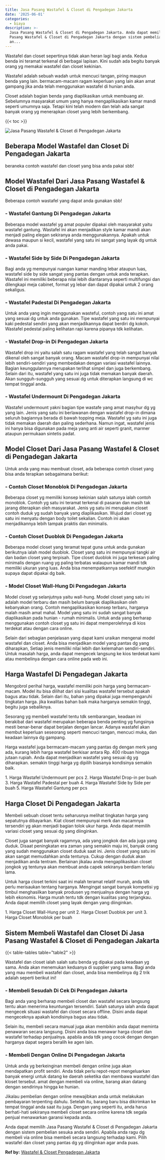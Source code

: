 ```yaml
---
title: Jasa Pasang Wastafel & Closet di Pengadegan Jakarta
date: '2025-06-01'
categories:
  - biaya
description: >-
  Jasa Pasang Wastafel & Closet di Pengadegan Jakarta. Anda dapat memilih Jasa
  Pasang Wastafel & Closet di Pengadegan Jakarta dengan sistem pembelian sesuka
  an...
---
```


Wastafel dan closet sepertinya tidak akan heran lagi bagi anda. Kedua benda ini teramat terkenal di berbagai lapisan. Kini sudah ada begitu banyak orang yg memakai wastafel dan closet kekinian.

Wastafel adalah sebuah wadah untuk mencuci tangan, piring maupun benda yang lain. bermacam-macam ragam keperluan yang lain akan amat gampang jika anda telah menggunakan wastafel di hunian anda.

Closet adalah bagian benda yang diaplikasikan untuk membuang air. Sebelumnya masyarakat umum yang hanya mengaplikasikan kamar mandi seperti umumnya saja. Tetapi kini telah modern dan telah ada sangat banyak orang yg menerapkan closet yang lebih berkembang.

{{< toc >}}

![Jasa Pasang Wastafel & Closet di Pengadegan Jakarta](/images/wastafel-closet-murah43.png)

## Beberapa Model Wastafel dan Closet Di Pengadegan Jakarta

beraneka contoh wastafel dan closet yang bisa anda pakai sbb!

## Model Wastafel Dari Jasa Pasang Wastafel & Closet di Pengadegan Jakarta

Beberapa contoh wastafel yang dapat anda gunakan sbb!

### \- Wastafel Gantung Di Pengadegan Jakarta

Beberapa model wastafel yg amat populer dipakai oleh masyarakat yaitu wastafel gantung. Wastafel ini akan menjadikan style kamar mandi akan menjadi paling elegan sekiranya anda menggunakannya. Apakah untuk dewasa maupun si kecil, wastafel yang satu ini sangat yang layak dg untuk anda pakai.

### \- Wastafel Side by Side Di Pengadegan Jakarta

Bagi anda yg mempunyai ruangan kamar manding lebar ataupun luas, wastafel side by side sangat yang pantas dengan untuk anda terapkan. Wastafel ini memiliki beberapa nilai lebih diantaranya seperti multifungsi dan dilengkapi meja cabinet, format yg lebar dan dapat dipakai untuk 2 orang sekaligus.

### \- Wastafel Padestal Di Pengadegan Jakarta

Untuk anda yang ingin menggunakan wasteful, contoh yang satu ini amat yang sesuai dg untuk anda gunakan. Tipe wastafel yang satu ini mempunyai kaki pedestal sendiri yang akan menjadikannya dapat berdiri dg kokoh. Wastafel pedestal paling kelihatan rapi karena pipanya tdk kelihatan.

### \- Wastafel Drop-in Di Pengadegan Jakarta

Wastafel drop ini yaitu salah satu ragam wastafel yang telah sangat banyak dikenal oleh sangat banyak orang. Macam wastafel drop-in mempunyai nilai lebih sendiri-sendiri yang membedakan dengan variasi wastafel lainnya. Bagian keunggulannya merupakan terlihat simpel dan juga berkembang. Selain dari itu, wastafel yang satu ini juga tidak memakan banyak daerah. Akan sungguh-sungguh yang sesuai dg untuk diterapkan langsung di wc tempat tinggal anda.

### \- Wastafel Undermount Di Pengadegan Jakarta

Wastafel undermount yakni bagian tipe wastafe yang amat masyhur dg yg yang lain. Jenis yang satu ini berlawanan dengan wastafel drop-in dimana seluruh bagiannya berada di bawah topping meja. Wastafel yg satu ini juga tidak memakan daerah dan paling sederhana. Namun ingat, wastafel jenis ini hanya bisa digunakan pada meja yang anti air seperti granit, marmer ataupun permukaan sintetis padat.

## Model Closet Dari Jasa Pasang Wastafel & Closet di Pengadegan Jakarta

Untuk anda yang mau membuat closet, ada beberapa contoh closet yang bisa anda terapkan sebagaimana berikut:

### \- Contoh Closet Monoblok Di Pengadegan Jakarta

Beberapa closet yg memiliki konsep kekinian salah satunya ialah contoh monoblok. Contoh yg satu ini teramat terkenal di pasaran dan masih tak jarang diterapkan oleh masyarakat. Jenis yg satu ini merupakan closet contoh duduk yg sudah banyak yang diaplikasikan. Wujud dari closet yg satu ini menyatu dengan body toilet sekalian. Contoh ini akan menjadikannya lebih tampak praktis dan minimalis.

### \- Contoh Closet Duoblok Di Pengadegan Jakarta

Beberapa model closet yang teramat tepat guna untuk anda gunakan berikutnya ialah model duoblok. Closet yang satu ini mempunyai tangki air dan badan closet yang terpisah. Tipe closet duoblok ini juga terkesan paling minimalis dengan ruang yg paling terbatas walaupun kamar mandi tdk memiliki ukuran yang luas. Anda bisa menempatkannya seefektif mungkin supaya dapat dipakai dg baik.

### \- Model Closet Wall-Hung Di Pengadegan Jakarta

Model closet yg selanjutnya yaitu wall-hung. Model closet yang satu ini adalah model terbaru dan masih belum banyak diaplikasikan oleh kebanyakan orang. Contoh mengaplikasikan konsep terbaru, harganya malah masih amat mahal. Model yang satu ini sudah sangat banyak diaplikasikan pada hunian - rumah minimalis. Untuk anda yang berharap menggunakan contoh closet yg satu ini dapat memperolehnya di kios terdekat atau dengan cara online.

Selain dari sebagian penjelasan yang dapat kami uraikan mengenai model wastafel dan closet. Anda bisa menjadikan model yang pantas dg yang diharapkan, Setiap jenis memiliki nilai lebih dan kelemahan sendiri-sendiri. Untuk masalah harga, anda dapat mengecek langsung ke kios terdekat kami atau membelinya dengan cara online pada web ini.

## Harga Wastafel Di Pengadegan Jakarta

Mengobrol perihal harga, wastafel memiliki poin harga yang bermacam-macam. Model itu bisa dilihat dari sisi kualitas wastafel tersebut apakah bagus atau tidak. Selain dari itu, bahan yang dipakai juga mempengaruhi tingkatan harga. jika kwalitas bahan baik maka harganya semakin tinggi, begitu juga sebaliknya.

Sesorang yg membeli wastafel tentu tdk sembarangan, keadaan ini berakibat dari wastafel merupakan beberapa benda penting yg fungsinya mesti benar-benar dapat berjalan dengan lancar. Adanya wastafel akan membut keperluan seseorang seperti mencuci tangan, mencuci muka, dan keadaan lainnya dg gampang.

Harga wastafel juga bermacam-macam yang pantas dg dengan merk yang ada, kurang lebih harga wastafel berkisar antara Rp. 400 ribuan hingga jutaan rupiah. Anda dapat menjadikan wastafel yang sesuai dg yg diharapkan. semakin tinggi harga yg dipilih biasanya kondisinya semakin baik.

1\. Harga Wastafel Undermount per pcs 2. Harga Wastafel Drop-in per buah 3. Harga Wastafel Padestal per buah 4. Harga Wastafel Side by Side per buah 5. Harga Wastafel Gantung per pcs

## Harga Closet Di Pengadegan Jakarta

Membeli sebuah closet tentu seharusnya melihat tingkatan harga yang sepatutnya dibayarkan. Kiat closet mempunyai merk dan macamnya tersendiri yg akan menjadi bagian tolok ukur harga. Anda dapat memilih variasi closet yang sesuai dg yang diinginkan.

Closet juga sangat banyak ragamnya, ada yang jongkok dan ada juga yang duduk. Disaat peningkatan era zaman yang semakin maju ini, banyak orang yang sudah menggunakan closet duduk saat ini. Jenis closet yang satu ini akan sangat memudahkan anda tentunya. Cukup dengan duduk akan menjadikan anda tentram. Berlainan jikalau anda mengaplikasikan closet jongkok yg tentunya akan membuat anda capek sekiranya berdiam terlalu lama.

Untuk harga closet terkini saat ini malah teramat relatif murah, anda tdk perlu merisaukan tentang harganya. Mengingat sangat banyak kompetisi yg timbul menghasilkan banyak produsen yg menjualnya dengan harga yg lebih ekonomis. Harga murah tentu tdk dengan kualitas yang terjangkau. Anda dapat memilih closet yang layak dengan yang diinginkan.

1\. Harga Closet Wall-Hung per unit 2. Harga Closet Duoblok per unit 3. Harga Closet Monoblok per buah

## Sistem Membeli Wastafel dan Closet Di Jasa Pasang Wastafel & Closet di Pengadegan Jakarta

{{< table-tables table="table2" >}}

Wastafel dan closet ialah salah satu benda yg dipakai pada keadaan yg sama. Anda akan menemukan keduanya di supplier yang sama. Bagi anda yang mau membeli wastafel dan closet, anda bisa membelinya dg 2 trik adalah seperti berikut ini!

### \- Membeli Sesudah Di Cek Di Pengadegan Jakarta

Bagi anda yang berharap membeli closet dan wastafel secara langsung tentu akan menerima keuntungan tersendiri. Salah satunya ialah anda dapat mengecek situasi wastafel dan closet secara offline. Disini anda dapat mengeceknya apakah kondisinya bagus atau tidak.

Selain itu, membeli secara manual juga akan membikin anda dapat meminta penawaran secara langsung. Disini anda bisa menawar harga closet dan wastafel terhadap penjualnya. apabila anda tdk yang cocok dengan dengan harganya dapat segera beralih ke agen lain.

### \- Membeli Dengan Online Di Pengadegan Jakarta

Untuk anda yg berkeinginan membeli dengan online juga akan mendapatkan profit sendiri. Anda tidak perlu repot-repot mengeluarkan banyak energi untuk datang ke daerah seketika dan membawa wastafel dan kloset tersebut. amat dengan membeli via online, barang akan datang dengan sendirinya hingga ke hunian.

Jikalau pembelian dengan online mewajibkan anda untuk melakukan pembayaran terpenting dahulu. Setelah itu, barang baru bisa dikirimkan ke tempat tinggal anda saat itu juga. Dengan yang seperti itu, anda harus berhati-hati sekiranya membeli closet secara online karena tdk segala penjual menawarkan garansi kepada anda.

Anda dapat memilih Jasa Pasang Wastafel & Closet di Pengadegan Jakarta dengan sistem pembelian sesuka anda sendiri. Apabila anda ragu dg membeli via online bisa membeli secara langsung terhadap kami. Pilih wastafel dan closet yang pantas dg yg diinginkan agar anda puas.

**Ref by:** [Wastafel & Closet Pengadegan Jakarta](https://id.wikipedia.org/wiki/Wastafel)
